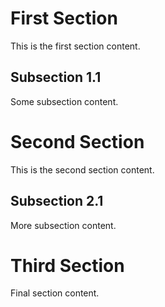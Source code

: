# First Section

This is the first section content.

## Subsection 1.1

Some subsection content.

# Second Section

This is the second section content.

## Subsection 2.1

More subsection content.

# Third Section

Final section content.
